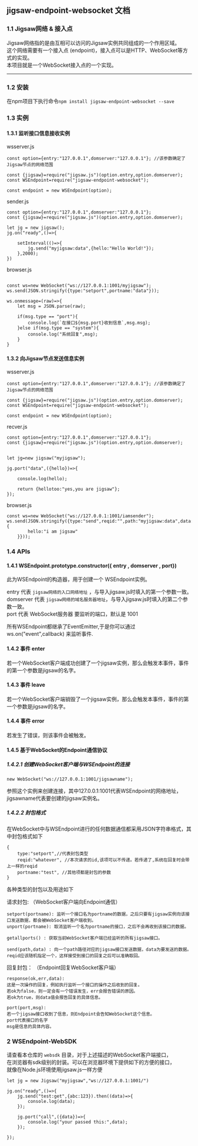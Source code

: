 ## jigsaw-endpoint-websocket 文档

### 1.1 Jigsaw网络 & 接入点
    
Jigsaw网络指的是由互相可以访问的Jigsaw实例共同组成的一个作用区域。   
这个网络需要有一个接入点 (endpoint)，接入点可以是HTTP、WebSocket等方式的实现。    
本项目就是一个WebSocket接入点的一个实现。   
   
----------
   
### 1.2 安装
  
在npm项目下执行命令```npm install jigsaw-endpoint-websocket --save```   
    
   
### 1.3 实例   
   
#### 1.3.1 监听接口信息接收实例   
   
wsserver.js   
```
const option={entry:"127.0.0.1",domserver:"127.0.0.1"}; //该参数确定了Jigsaw节点的网络范围

const {jigsaw}=require("jigsaw.js")(option.entry,option.domserver);
const WSEndpoint=require("jigsaw-endpoint-websocket");

const endpoint = new WSEndpoint(option);

```
   
sender.js   
```
const option={entry:"127.0.0.1",domserver:"127.0.0.1"};
const {jigsaw}=require("jigsaw.js")(option.entry,option.domserver);

let jg = new jigsaw();
jg.on("ready",()=>{

	setInterval(()=>{
		jg.send("myjigsaw:data",{hello:"Hello World!"});
	},2000);
})

```
   
browser.js   
```

const ws=new WebSocket("ws://127.0.0.1:1001/myjigsaw");
ws.send(JSON.stringify({type:"setport",portname:"data"}));

ws.onmessage=(raw)=>{
	let msg = JSON.parse(raw);

	if(msg.type == "port"){
		console.log(`在接口${msg.port}收到信息`,msg.msg);
	}else if(msg.type == "system"){
		console.log("系统回复",msg);
	}
}
```
   
#### 1.3.2 向Jigsaw节点发送信息实例
   
wsserver.js   
```
const option={entry:"127.0.0.1",domserver:"127.0.0.1"}; //该参数确定了Jigsaw节点的网络范围

const {jigsaw}=require("jigsaw.js")(option.entry,option.domserver);
const WSEndpoint=require("jigsaw-endpoint-websocket");

const endpoint = new WSEndpoint(option);

```
   
recver.js   
```
const option={entry:"127.0.0.1",domserver:"127.0.0.1"};
const {jigsaw}=require("jigsaw.js")(option.entry,option.domserver);


let jg=new jigsaw("myjigsaw");

jg.port("data",({hello})=>{

	console.log(hello);

	return {hellotoo:"yes,you are jigsaw"};
});

```
   
browser.js   
```
const ws=new WebSocket("ws://127.0.0.1:1001/iamsender");
ws.send(JSON.stringify({type:"send",reqid:"",path:"myjigsaw:data",data:{
		hello:"i am jigsaw"
	}}));
```
    
### 1.4 APIs
    
#### 1.4.1 WSEndpoint.prototype.constructor({ entry , domserver , port})
    
此为WSEndpoint的构造器，用于创建一个 WSEndpoint实例。   
   
entry 代表 ```jigsaw网络的入口网络地址``` ，与导入jigsaw.js时填入的第一个参数一致。   
domserver 代表 ```jigsaw网络的域名服务器地址```，与导入jigsaw.js时填入的第二个参数一致。   
port 代表 WebSocket服务器 要监听的端口，默认是 1001   
       
所有WSEndpoint都继承了EventEmitter,于是你可以通过 ws.on("event",callback) 来监听事件.   

#### 1.4.2 事件 enter

若一个WebSocket客户端成功创建了一个jigsaw实例，那么会触发本事件，事件的第一个参数是jigsaw的名字。

#### 1.4.3 事件 leave

若一个WebSocket客户端销毁了一个jigsaw实例，那么会触发本事件，事件的第一个参数是jigsaw的名字。

#### 1.4.4 事件 error

若发生了错误，则该事件会被触发。

#### 1.4.5 基于WebSocket的Endpoint通信协议

##### 1.4.2.1 创建WebSocket客户端与WSEndpoint的连接

```
new WebSocket("ws://127.0.0.1:1001/jigsawname");
```
参照这个实例来创建连接，其中127.0.0.1:1001代表WSEndpoint的网络地址，    
jigsawname代表要创建的jigsaw实例名。

##### 1.4.2.2 封包格式
   
在WebSocket中与WSEndpoint进行的任何数据通信都采用JSON字符串格式，其中封包格式如下   
```
{
	type:"setport",//代表封包类型
	reqid:"whatever", //本次请求的id,该项可以不传递。若传递了,系统在回复时会带上一样的reqid
	portname:"test", //其他项都是封包的参数
}
```
   
各种类型的封包以及用途如下   
   
请求封包: （WebSocket客户端向Endpoint通信）   
```
setport(portname): 监听一个接口名为portname的数据，之后只要有jigsaw实例向该接口发送数据，都会被WebSocket客户端收到。
unport(portname): 取消监听一个名为portname的接口，之后不会再收到该接口的数据。

getallports() : 获取当前WebSocket客户端已经监听的所有jigsaw接口。

send(path,data) : 向一个path路径对应的jigsaw接口发送数据，data为要发送的数据。reqid应该随机指定一个，这样接受到接口的回复之后可以准确取回。
```
   
回复封包： （Endpoint回复WebSocket客户端）   
   
```
response(ok,err,data): 
这是一次操作的回复，例如执行监听一个接口的操作之后收到的回复。
若ok为false，则一定会有一个错误发生，err会报告错误的原因。
若ok为true，则data值会报告回复的具体信息。

port(port,msg):
若一个jigsaw接口收到了信息，则Endpoint会告知WebSocket这个信息。
port代表接口的名字
msg是信息的具体内容。

```

### 2 WSEndpoint-WebSDK
    
请查看本仓库的 ```websdk``` 目录，对于上述描述的WebSocket客户端接口，    
在浏览器有sdk级别的封装。可以在浏览器环境下提供如下的方便的接口，   
就像在Node.js环境使用jigsaw.js一样方便    

```
let jg = new Jigsaw("myjigsaw","ws://127.0.0.1:1001/")

jg.on("ready",()=>{
	jg.send("test:get",{abc:123}).then((data)=>{
		console.log(data);
	});

	jg.port("call",({data})=>{
		console.log("your passed this:",data);
	});

});

```
